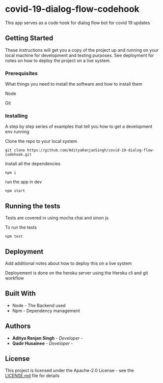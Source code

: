 # covid-19-dialog-flow-codehook

This app serves as a code hook for dialog flow bot for covid 19 updates

## Getting Started

These instructions will get you a copy of the project up and running on your local machine for development and testing purposes. See deployment for notes on how to deploy the project on a live system.

### Prerequisites

What things you need to install the software and how to install them

Node

Git






### Installing

A step by step series of examples that tell you how to get a development env running

Clone the repo to your local system

```
git clone https://github.com/AdityaRanjanSingh/covid-19-dialog-flow-codehook.git
```

Install all the dependencies

```
npm i 
```

run the app in dev

```
npm start
```

## Running the tests

Tests are covered in using mocha chai and sinon js 

To run the tests 
```
npm test
```

## Deployment

Add additional notes about how to deploy this on a live system

Deployement is done on the heroku server using the Heroku cli and git workflow


## Built With

* Node - The Backend used
* Npm - Dependency management


## Authors

* **Aditya Ranjan Singh** - *Developer* - 
* **Qadir Husainee** - *Developer* - 

## License

This project is licensed under the Apache-2.0 License - see the [LICENSE.md](LICENSE.md) file for details

